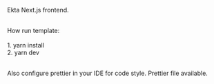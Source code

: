 Ekta Next.js frontend.
<br/><br/>

 How run template: <br/><br/>
    1. yarn install<br/>
    2. yarn dev<br/><br/>

 Also configure prettier in your IDE for code style. Prettier file available.
